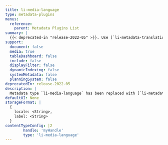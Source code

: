 ```yaml
---
title: li-media-language
type: metadata-plugins
menus:
  reference:
    parent: Metadata Plugins List
summary: |
  {{< deprecated-in "release-2022-05" >}}. Use [`li-metadata-translations`]({{< ref "/reference/document/metadata/plugins/li-metadata-translations" >}}) instead.
support:
  document: false
  media: true
  tableDashboard: false
  include: false
  displayFilter: false
  dynamicIndexing: false
  systemMetadata: false
  planningSystem: false
deprecatedIn: release-2022-05
description: |
  Metadata type `li-media-language` has been replaced with [`li-metadata-translations`]({{< ref "/reference/document/metadata/plugins/li-metadata-translations" >}}).
defaultUI: None
storageFormat: |
  {
    locale: <String>,
    label: <String>
  }
contentTypeConfig: |2
        handle: 'myHandle'
        type: 'li-media-language'
---
```

